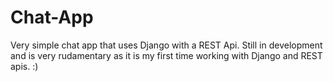 # Chat-App
Very simple chat app that uses Django with a REST Api. Still in development and is very rudamentary as it is my first time working with Django and REST apis. :)
